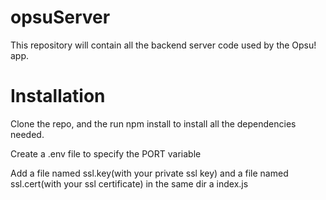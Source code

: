 # opsuServer
This repository will contain all the backend server code used by the Opsu! app.

# Installation


Clone the repo, and the run npm install to install all the dependencies needed.

Create a .env file to specify the PORT variable

Add a file named ssl.key(with your private ssl key) and a file named ssl.cert(with your ssl certificate) in the same dir a index.js

